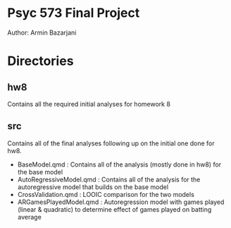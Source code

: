 # Psyc 573 Final Project
Author: Armin Bazarjani

# Directories
## hw8
Contains all the required initial analyses for homework 8
## src
Contains all of the final analyses following up on the initial one done for hw8.
* BaseModel.qmd : Contains all of the analysis (mostly done in hw8) for the base model
* AutoRegressiveModel.qmd : Contains all of the analysis for the autoregressive model that builds on the base model
* CrossValidation.qmd : LOOIC comparison for the two models
* ARGamesPlayedModel.qmd : Autoregression model with games played (linear & quadratic) to determine effect of games played on batting average
